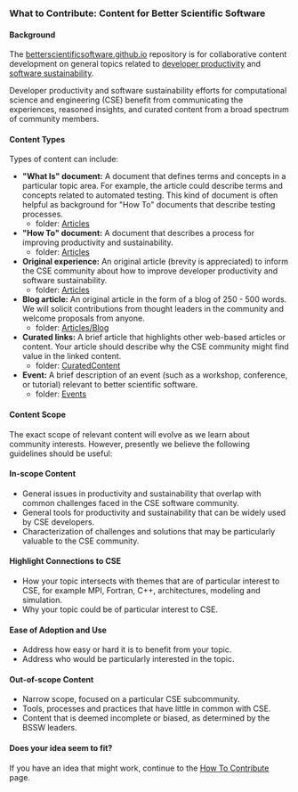 ### What to Contribute: Content for Better Scientific Software

#### Background

The [betterscientificsoftware.github.io](https://github.com/betterscientificsoftware/betterscientificsoftware.github.io) repository is for collaborative content development on general topics related to [developer productivity](Articles/WhatIsProductivity.md) and [software sustainability](Articles/WhatIsSustainability.md).  

Developer productivity and software sustainability efforts for computational science and engineering (CSE) benefit from communicating the experiences, reasoned insights, and curated content from a broad spectrum of community members.

#### Content Types

Types of content can include:

- **"What Is" document:** A document that defines terms and concepts in a particular topic area.  For example, the article could describe terms and concepts related to automated testing.  This kind of document is often helpful as background for "How To" documents that describe testing processes.
  - folder: [Articles](Articles/README.md)
- **"How To" document:** A document that describes a process for improving productivity and sustainability.
  - folder: [Articles](Articles/README.md)
- **Original experience:** An original article (brevity is appreciated) to inform the CSE community about how to improve developer productivity and software sustainability.
  - folder: [Articles](Articles/README.md)
- **Blog article:** An original article in the form of a blog of 250 - 500 words.  We will solicit contributions from thought leaders in the community and welcome proposals from anyone.
  - folder: [Articles/Blog](Articles/Blog/README.md)
- **Curated links:** A brief article that highlights other web-based articles or content.  Your article should describe why the CSE community might find value in the linked content.
  - folder: [CuratedContent](CuratedContent/README.md)
- **Event:** A brief description of an event (such as a workshop, conference, or tutorial) relevant to better scientific software.
  - folder: [Events](Events/README.md)

#### Content Scope

The exact scope of relevant content will evolve as we learn about community interests.  However, presently we believe the following guidelines should be useful:
#### In-scope Content
- General issues in productivity and sustainability that overlap with common challenges faced in the CSE software community.
- General tools for productivity and sustainability that can be widely used by CSE developers.
- Characterization of challenges and solutions that may be particularly valuable to the CSE community.

#### Highlight Connections to CSE
- How your topic intersects with themes that are of particular interest to CSE, for example MPI, Fortran, C++, architectures, modeling and simulation.
- Why your topic could be of particular interest to CSE.

#### Ease of Adoption and Use
- Address how easy or hard it is to benefit from your topic.
- Address who would be particularly interested in the topic.

#### Out-of-scope Content
- Narrow scope, focused on a particular CSE subcommunity.
- Tools, processes and practices that have little in common with CSE.
- Content that is deemed incomplete or biased, as determined by the BSSW leaders.

#### Does your idea seem to fit?

If you have an idea that might work, continue to the [How To Contribute](HowToContribute.md) page.

<!---
Publish: no
---!>

